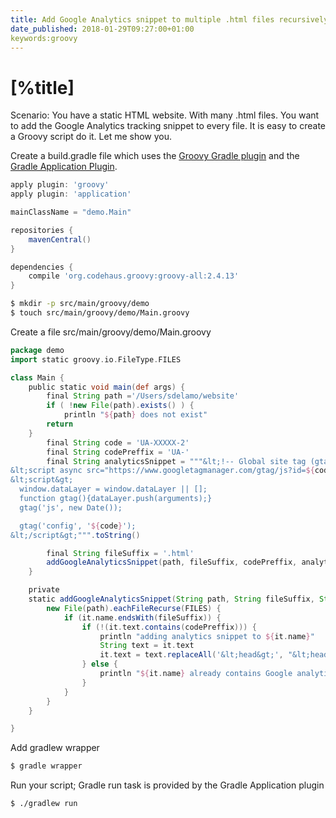```yaml
---
title: Add Google Analytics snippet to multiple .html files recursively with a Groovy Script
date_published: 2018-01-29T09:27:00+01:00
keywords:groovy
---
```


# [%title]

Scenario: You have a static HTML website. With many .html files. You want to add the Google Analytics tracking snippet to every file. It is easy to create a Groovy script do it. Let me show you.

Create a build.gradle file which uses the [Groovy Gradle plugin](https://docs.gradle.org/current/userguide/groovy_plugin.html) and the [Gradle Application Plugin](https://docs.gradle.org/current/userguide/application_plugin.html).

```groovy
apply plugin: 'groovy'
apply plugin: 'application'

mainClassName = "demo.Main"

repositories {
    mavenCentral()
}

dependencies {
    compile 'org.codehaus.groovy:groovy-all:2.4.13'
}
```

```bash
$ mkdir -p src/main/groovy/demo
$ touch src/main/groovy/demo/Main.groovy
```

Create a file src/main/groovy/demo/Main.groovy

```groovy
package demo
import static groovy.io.FileType.FILES

class Main {
    public static void main(def args) {
        final String path ='/Users/sdelamo/website'
        if ( !new File(path).exists() ) {
            println "${path} does not exist"
	    return
	}
        final String code = 'UA-XXXXX-2'
        final String codePreffix = 'UA-'
        final String analyticsSnippet = """&lt;!-- Global site tag (gtag.js) - Google Analytics --&gt;
&lt;script async src="https://www.googletagmanager.com/gtag/js?id=${code}"&gt;&lt;/script&gt;
&lt;script&gt;
  window.dataLayer = window.dataLayer || [];
  function gtag(){dataLayer.push(arguments);}
  gtag('js', new Date());

  gtag('config', '${code}');
&lt;/script&gt;""".toString()

        final String fileSuffix = '.html'
        addGoogleAnalyticsSnippet(path, fileSuffix, codePreffix, analyticsSnippet)
    }

    private
    static addGoogleAnalyticsSnippet(String path, String fileSuffix, String codePreffix, String analyticsSnippet) {
        new File(path).eachFileRecurse(FILES) {
            if (it.name.endsWith(fileSuffix)) {
                if (!(it.text.contains(codePreffix))) {
                    println "adding analytics snippet to ${it.name}"
                    String text = it.text
                    it.text = text.replaceAll('&lt;head&gt;', "&lt;head&gt;\n${analyticsSnippet}".toString())
                } else {
                    println "${it.name} already contains Google analytics snippet."
                }
            }
        }
    }

}
```

Add gradlew wrapper

```bash
$ gradle wrapper
```

Run your script; Gradle run task is provided by the Gradle Application plugin

```bash
$ ./gradlew run
```
